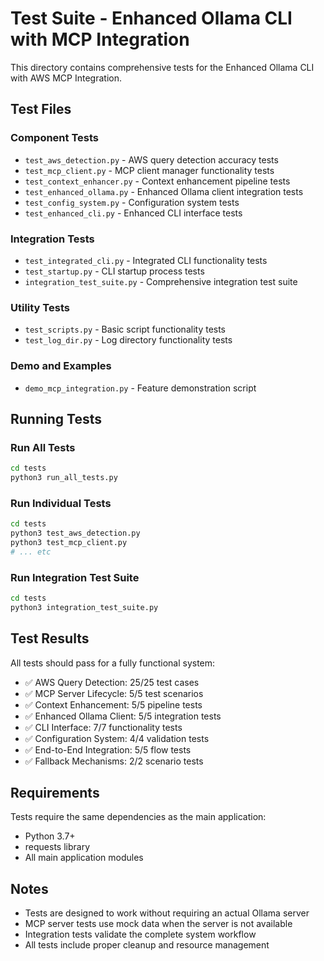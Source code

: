# Test Suite - Enhanced Ollama CLI with MCP Integration

This directory contains comprehensive tests for the Enhanced Ollama CLI with AWS MCP Integration.

## Test Files

### Component Tests
- `test_aws_detection.py` - AWS query detection accuracy tests
- `test_mcp_client.py` - MCP client manager functionality tests
- `test_context_enhancer.py` - Context enhancement pipeline tests
- `test_enhanced_ollama.py` - Enhanced Ollama client integration tests
- `test_config_system.py` - Configuration system tests
- `test_enhanced_cli.py` - Enhanced CLI interface tests

### Integration Tests
- `test_integrated_cli.py` - Integrated CLI functionality tests
- `test_startup.py` - CLI startup process tests
- `integration_test_suite.py` - Comprehensive integration test suite

### Utility Tests
- `test_scripts.py` - Basic script functionality tests
- `test_log_dir.py` - Log directory functionality tests

### Demo and Examples
- `demo_mcp_integration.py` - Feature demonstration script

## Running Tests

### Run All Tests
```bash
cd tests
python3 run_all_tests.py
```

### Run Individual Tests
```bash
cd tests
python3 test_aws_detection.py
python3 test_mcp_client.py
# ... etc
```

### Run Integration Test Suite
```bash
cd tests
python3 integration_test_suite.py
```

## Test Results

All tests should pass for a fully functional system:
- ✅ AWS Query Detection: 25/25 test cases
- ✅ MCP Server Lifecycle: 5/5 test scenarios
- ✅ Context Enhancement: 5/5 pipeline tests
- ✅ Enhanced Ollama Client: 5/5 integration tests
- ✅ CLI Interface: 7/7 functionality tests
- ✅ Configuration System: 4/4 validation tests
- ✅ End-to-End Integration: 5/5 flow tests
- ✅ Fallback Mechanisms: 2/2 scenario tests

## Requirements

Tests require the same dependencies as the main application:
- Python 3.7+
- requests library
- All main application modules

## Notes

- Tests are designed to work without requiring an actual Ollama server
- MCP server tests use mock data when the server is not available
- Integration tests validate the complete system workflow
- All tests include proper cleanup and resource management